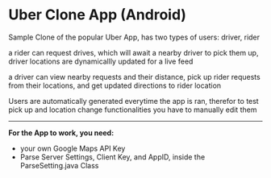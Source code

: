 # Uber Clone App (Android)

Sample Clone of the popular Uber App, has two types of users: driver, rider

a rider can request drives, which will await a nearby driver to pick them up, driver locations are dynamicallly updated for a live feed 

a driver can view nearby requests and their distance, pick up rider requests from their locations, and get updated directions to rider location


Users are automatically generated everytime the app is ran, therefor to test pick up and location change functionalities you have to manually edit them

------
**For the App to work, you need:**

* your own Google Maps API Key
* Parse Server Settings, Client Key, and AppID, inside the ParseSetting.java Class
